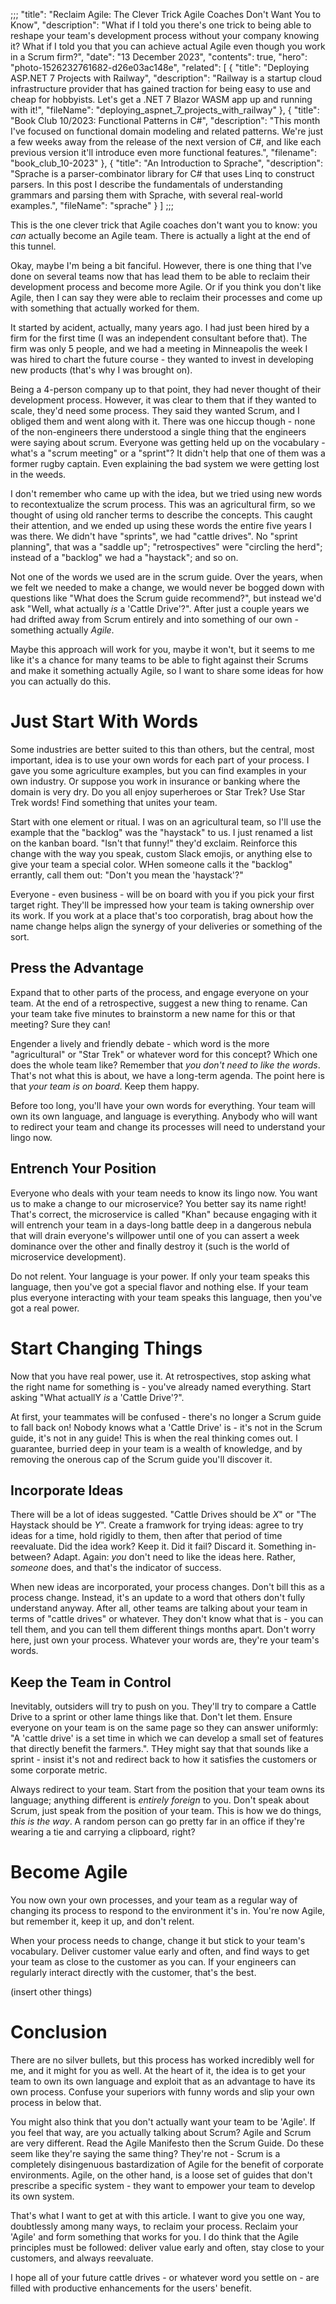 ;;;
	"title": "Reclaim Agile: The Clever Trick Agile Coaches Don't Want You to Know",
	"description": "What if I told you there's one trick to being able to reshape your team's development process without your company knowing it? What if I told you that you can achieve actual Agile even though you work in a Scrum firm?",
	"date": "13 December 2023",
	"contents": true,
	"hero": "photo-1526232761682-d26e03ac148e",
    "related": [
        { "title": "Deploying ASP.NET 7 Projects with Railway", "description": "Railway is a startup cloud infrastructure provider that has gained traction for being easy to use and cheap for hobbyists. Let's get a .NET 7 Blazor WASM app up and running with it!", "fileName": "deploying_aspnet_7_projects_with_railway" },
        { "title": "Book Club 10/2023: Functional Patterns in C#", "description": "This month I've focused on functional domain modeling and related patterns. We're just a few weeks away from the release of the next version of C#, and like each previous version it'll introduce even more functional features.", "filename": "book_club_10-2023" },
		{ "title": "An Introduction to Sprache", "description": "Sprache is a parser-combinator library for C# that uses Linq to construct parsers. In this post I describe the fundamentals of understanding grammars and parsing them with Sprache, with several real-world examples.", "fileName": "sprache" }
    ]
;;;

This is the one clever trick that Agile coaches don't want you to know: you _can_ actually become an Agile team. There is actually a light at the end of this tunnel.

Okay, maybe I'm being a bit fanciful. However, there is one thing that I've done on several teams now that has lead them to be able to reclaim their development process and become more Agile. Or if you think you don't like Agile, then I can say they were able to reclaim their processes and come up with something that actually worked for them.

It started by acident, actually, many years ago. I had just been hired by a firm for the first time (I was an independent consultant before that). The firm was only 5 people, and we had a meeting in Minneapolis the week I was hired to chart the future course - they wanted to invest in developing new products (that's why I was brought on).

Being a 4-person company up to that point, they had never thought of their development process. However, it was clear to them that if they wanted to scale, they'd need some process. They said they wanted Scrum, and I obliged them and went along with it. There was one hiccup though - none of the non-engineers there understood a single thing that the engineers were saying about scrum. Everyone was getting held up on the vocabulary - what's a "scrum meeting" or a "sprint"? It didn't help that one of them was a former rugby captain. Even explaining the bad system we were getting lost in the weeds.

I don't remember who came up with the idea, but we tried using new words to recontextualize the scrum process. This was an agricultural firm, so we thought of using old rancher terms to describe the concepts. This caught their attention, and we ended up using these words the entire five years I was there. We didn't have "sprints", we had "cattle drives". No "sprint planning", that was a "saddle up"; "retrospectives" were "circling the herd"; instead of a "backlog" we had a "haystack"; and so on.

Not one of the words we used are in the scrum guide. Over the years, when we felt we needed to make a change, we would never be bogged down with questions like "What does the Scrum guide recommend?", but instead we'd ask "Well, what actually _is_ a 'Cattle Drive'?". After just a couple years we had drifted away from Scrum entirely and into something of our own - something actually _Agile_.

Maybe this approach will work for you, maybe it won't, but it seems to me like it's a chance for many teams to be able to fight against their Scrums and make it something actually Agile, so I want to share some ideas for how you can actually do this.

# Just Start With Words

Some industries are better suited to this than others, but the central, most important, idea is to use your own words for each part of your process. I gave you some agriculture examples, but you can find examples in your own industry. Or suppose you work in insurance or banking where the domain is very dry. Do you all enjoy superheroes or Star Trek? Use Star Trek words! Find something that unites your team.

Start with one element or ritual. I was on an agricultural team, so I'll use the example that the "backlog" was the "haystack" to us. I just renamed a list on the kanban board. "Isn't that funny!" they'd exclaim. Reinforce this change with the way you speak, custom Slack emojis, or anything else to give your team a special color. WHen someone calls it the "backlog" errantly, call them out: "Don't you mean the 'haystack'?"

Everyone - even business - will be on board with you if you pick your first target right. They'll be impressed how your team is taking ownership over its work. If you work at a place that's too corporatish, brag about how the name change helps align the synergy of your deliveries or something of the sort.

## Press the Advantage

Expand that to other parts of the process, and engage everyone on your team. At the end of a retrospective, suggest a new thing to rename. Can your team take five minutes to brainstorm a new name for this or that meeting? Sure they can!

Engender a lively and friendly debate - which word is the more "agricultural" or "Star Trek" or whatever word for this concept? Which one does the whole team like? Remember that _you don't need to like the words_. That's not what this is about, we have a long-term agenda. The point here is that _your team is on board_. Keep them happy.

Before too long, you'll have your own words for everything. Your team will own its own language, and language is everything. Anybody who will want to redirect your team and change its processes will need to understand your lingo now.

## Entrench Your Position

Everyone who deals with your team needs to know its lingo now. You want us to make a change to our microservice? You better say its name right! That's correct, the microservice is called "Khan" because engaging with it will entrench your team in a days-long battle deep in a dangerous nebula that will drain everyone's willpower until one of you can assert a week dominance over the other and finally destroy it (such is the world of microservice development).

Do not relent. Your language is your power. If only your team speaks this language, then you've got a special flavor and nothing else. If your team plus everyone interacting with your team speaks this language, then you've got a real power.

# Start Changing Things

Now that you have real power, use it. At retrospectives, stop asking what the right name for something is - you've already named everything. Start asking "What actuallY _is_ a 'Cattle Drive'?".

At first, your teammates will be confused - there's no longer a Scrum guide to fall back on! Nobody knows what a 'Cattle Drive' is - it's not in the Scrum guide, it's not in any guide! This is when the real thinking comes out. I guarantee, burried deep in your team is a wealth of knowledge, and by removing the onerous cap of the Scrum guide you'll discover it.

## Incorporate Ideas

There will be a lot of ideas suggested. "Cattle Drives should be _X_" or "The Haystack should be _Y_". Create a framwork for trying ideas: agree to try ideas for a time, hold rigidly to them, then after that period of time reevaluate. Did the idea work? Keep it. Did it fail? Discard it. Something in-between? Adapt. Again: _you_ don't need to like the ideas here. Rather, _someone_ does, and that's the indicator of success.

When new ideas are incorporated, your process changes. Don't bill this as a process change. Instead, it's an update to a word that others don't fully understand anyway. After all, other teams are talking about your team in terms of "cattle drives" or whatever. They don't know what that is - you can tell them, and you can tell them different things months apart. Don't worry here, just own your process. Whatever your words are, they're your team's words.

## Keep the Team in Control

Inevitably, outsiders will try to push on you. They'll try to compare a Cattle Drive to a sprint or other lame things like that. Don't let them. Ensure everyone on your team is on the same page so they can answer uniformly: "A 'cattle drive' is a set time in which we can develop a small set of features that directly benefit the farmers.". THey might say that that sounds like a sprint - insist it's not and redirect back to how it satisfies the customers or some corporate metric.

Always redirect to your team. Start from the position that your team owns its language; anything different is _entirely foreign_ to you. Don't speak about Scrum, just speak from the position of your team. This is how we do things, _this is the way_. A random person can go pretty far in an office if they're wearing a tie and carrying a clipboard, right?

# Become Agile

You now own your own processes, and your team as a regular way of changing its process to respond to the environment it's in. You're now Agile, but remember it, keep it up, and don't relent.

When your process needs to change, change it but stick to your team's vocabulary. Deliver customer value early and often, and find ways to get your team as close to the customer as you can. If your engineers can regularly interact directly with the customer, that's the best.

(insert other things)

# Conclusion

There are no silver bullets, but this process has worked incredibly well for me, and it might for you as well. At the heart of it, the idea is to get your team to own its own language and exploit that as an advantage to have its own process. Confuse your superiors with funny words and slip your own process in below that.

You might also think that you don't actually want your team to be 'Agile'. If you feel that way, are you actually talking about Scrum? Agile and Scrum are very different. Read the Agile Manifesto then the Scrum Guide. Do these seem like they're saying the same thing? They're not - Scrum is a completely disingenuous bastardization of Agile for the benefit of corporate environments. Agile, on the other hand, is a loose set of guides that don't prescribe a specific system - they want to empower your team to develop its own system.

That's what I want to get at with this article. I want to give you one way, doubtlessly among many ways, to reclaim your process. Reclaim your 'Agile' and form something that works for you. I do think that the Agile principles must be followed: deliver value early and often, stay close to your customers, and always reevaluate.

I hope all of your future cattle drives - or whatever word you settle on - are filled with productive enhancements for the users' benefit.

